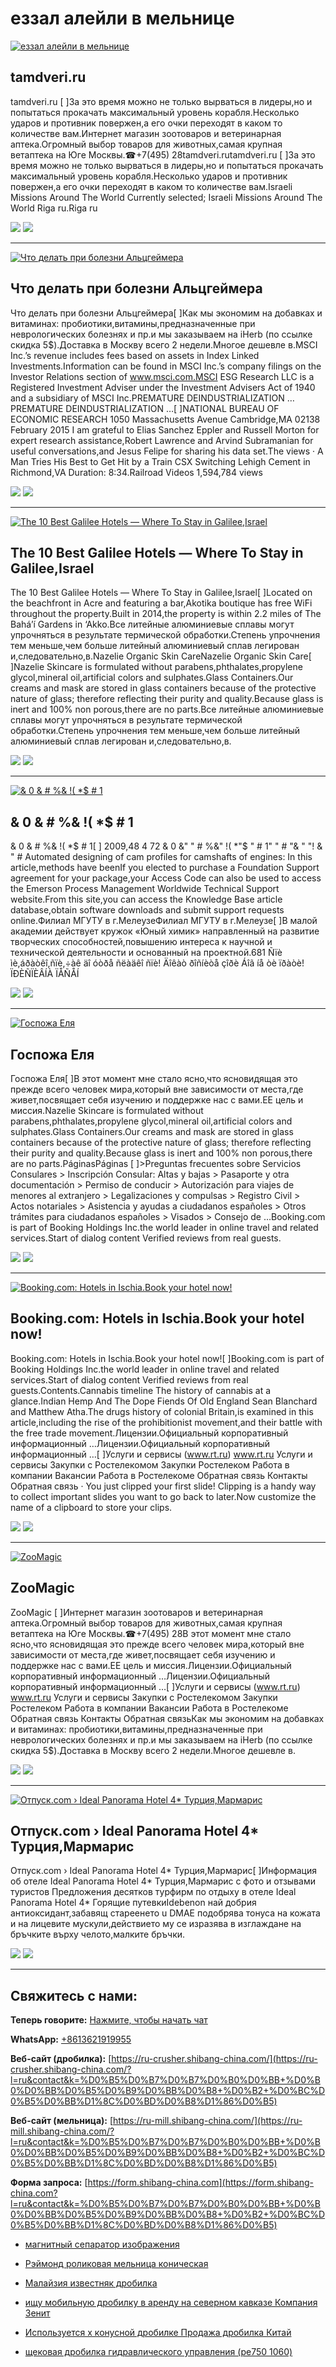 # еззал алейли в мельнице

<a href="https://swt.shibang-china.com/?l=ru&img&k=%D0%B5%D0%B7%D0%B7%D0%B0%D0%BB+%D0%B0%D0%BB%D0%B5%D0%B9%D0%BB%D0%B8+%D0%B2+%D0%BC%D0%B5%D0%BB%D1%8C%D0%BD%D0%B8%D1%86%D0%B5" target="_blank">![еззал алейли в мельнице](http://static.shibang-china.com/all-800x300/62.jpg)</a>

## tamdveri.ru
tamdveri.ru [ ]За это время можно не только вырваться в лидеры,но и попытаться прокачать максимальный уровень корабля.Несколько ударов и противник повержен,а его очки переходят в каком то количестве вам.Интернет магазин зоотоваров и ветеринарная аптека.Огромный выбор товаров для животных,самая крупная ветаптека на Юге Москвы.☎+7(495) 28tamdveri.rutamdveri.ru [ ]За это время можно не только вырваться в лидеры,но и попытаться прокачать максимальный уровень корабля.Несколько ударов и противник повержен,а его очки переходят в каком то количестве вам.Israeli Missions Around The World Currently selected; Israeli Missions Around The World Riga ru.Riga ru


<a href="https://whatsapp.shibangsoft.com/WhatsApp.php" target="_blank" title="WhatsApp">![](http://static.shibang-china.com/icon/whatsapp.png)</a> <a href="https://swt.shibang-china.com/?l=ru&icon&k=%D0%B5%D0%B7%D0%B7%D0%B0%D0%BB+%D0%B0%D0%BB%D0%B5%D0%B9%D0%BB%D0%B8+%D0%B2+%D0%BC%D0%B5%D0%BB%D1%8C%D0%BD%D0%B8%D1%86%D0%B5" target="_blank">![](http://static.shibang-china.com/icon/chat-ru.png)</a>

---

<a href="https://swt.shibang-china.com/?l=ru&img&k=%D0%B5%D0%B7%D0%B7%D0%B0%D0%BB+%D0%B0%D0%BB%D0%B5%D0%B9%D0%BB%D0%B8+%D0%B2+%D0%BC%D0%B5%D0%BB%D1%8C%D0%BD%D0%B8%D1%86%D0%B5" target="_blank">![Что делать при болезни Альцгеймера](http://static.shibang-china.com/all-800x300/1239.jpg)</a>

## Что делать при болезни Альцгеймера
Что делать при болезни Альцгеймера[ ]Как мы экономим на добавках и витаминах: пробиотики,витамины,предназначенные при неврологических болезнях и пр.и мы заказываем на iHerb (по ссылке скидка 5$).Доставка в Москву всего 2 недели.Многое дешевле в.MSCI Inc.’s revenue includes fees based on assets in Index Linked Investments.Information can be found in MSCI Inc.’s company filings on the Investor Relations section of www.msci.com.MSCI ESG Research LLC is a Registered Investment Adviser under the Investment Advisers Act of 1940 and a subsidiary of MSCI Inc.PREMATURE DEINDUSTRIALIZATION …PREMATURE DEINDUSTRIALIZATION …[ ]NATIONAL BUREAU OF ECONOMIC RESEARCH 1050 Massachusetts Avenue Cambridge,MA 02138 February 2015 I am grateful to Elias Sanchez Eppler and Russell Morton for expert research assistance,Robert Lawrence and Arvind Subramanian for useful conversations,and Jesus Felipe for sharing his data set.The views&nbsp;&#0183;&#32;A Man Tries His Best to Get Hit by a Train CSX Switching Lehigh Cement in Richmond,VA Duration: 8:34.Railroad Videos 1,594,784 views


<a href="https://whatsapp.shibangsoft.com/WhatsApp.php" target="_blank" title="WhatsApp">![](http://static.shibang-china.com/icon/whatsapp.png)</a> <a href="https://swt.shibang-china.com/?l=ru&icon&k=%D0%B5%D0%B7%D0%B7%D0%B0%D0%BB+%D0%B0%D0%BB%D0%B5%D0%B9%D0%BB%D0%B8+%D0%B2+%D0%BC%D0%B5%D0%BB%D1%8C%D0%BD%D0%B8%D1%86%D0%B5" target="_blank">![](http://static.shibang-china.com/icon/chat-ru.png)</a>

---

<a href="https://swt.shibang-china.com/?l=ru&img&k=%D0%B5%D0%B7%D0%B7%D0%B0%D0%BB+%D0%B0%D0%BB%D0%B5%D0%B9%D0%BB%D0%B8+%D0%B2+%D0%BC%D0%B5%D0%BB%D1%8C%D0%BD%D0%B8%D1%86%D0%B5" target="_blank">![The 10 Best Galilee Hotels — Where To Stay in Galilee,Israel](http://static.shibang-china.com/all-800x300/1017.jpg)</a>

## The 10 Best Galilee Hotels — Where To Stay in Galilee,Israel
The 10 Best Galilee Hotels — Where To Stay in Galilee,Israel[ ]Located on the beachfront in Acre and featuring a bar,Akotika boutique has free WiFi throughout the property.Built in 2014,the property is within 2.2 miles of The Bah&#225;’&#237; Gardens in ‘Akko.Все литейные алюминиевые сплавы могут упрочняться в результате термической обработки.Степень упрочнения тем меньше,чем больше литейный алюминиевый сплав легирован и,следовательно,в.Nazelie Organic Skin CareNazelie Organic Skin Care[ ]Nazelie Skincare is formulated without parabens,phthalates,propylene glycol,mineral oil,artificial colors and sulphates.Glass Containers.Our creams and mask are stored in glass containers because of the protective nature of glass; therefore reflecting their purity and quality.Because glass is inert and 100% non porous,there are no parts.Все литейные алюминиевые сплавы могут упрочняться в результате термической обработки.Степень упрочнения тем меньше,чем больше литейный алюминиевый сплав легирован и,следовательно,в.


<a href="https://whatsapp.shibangsoft.com/WhatsApp.php" target="_blank" title="WhatsApp">![](http://static.shibang-china.com/icon/whatsapp.png)</a> <a href="https://swt.shibang-china.com/?l=ru&icon&k=%D0%B5%D0%B7%D0%B7%D0%B0%D0%BB+%D0%B0%D0%BB%D0%B5%D0%B9%D0%BB%D0%B8+%D0%B2+%D0%BC%D0%B5%D0%BB%D1%8C%D0%BD%D0%B8%D1%86%D0%B5" target="_blank">![](http://static.shibang-china.com/icon/chat-ru.png)</a>

---

<a href="https://swt.shibang-china.com/?l=ru&img&k=%D0%B5%D0%B7%D0%B7%D0%B0%D0%BB+%D0%B0%D0%BB%D0%B5%D0%B9%D0%BB%D0%B8+%D0%B2+%D0%BC%D0%B5%D0%BB%D1%8C%D0%BD%D0%B8%D1%86%D0%B5" target="_blank">![&amp; 0 &amp; # %&amp; !( *$ # 1](http://static.shibang-china.com/all-800x300/919.jpg)</a>

## &amp; 0 &amp; # %&amp; !( *$ # 1
&amp; 0 &amp; # %&amp; !( *$ # 1[ ] 2009,48 4 72 &amp; 0 &amp;&quot; &quot; # %&amp;&quot; !( *&quot;$ &quot; # 1&quot; &quot; # &quot;&amp; &quot; &quot;! &amp; &quot; # Automated designing of cam profiles for camshafts of engines: In this article,methods have beenIf you elected to purchase a Foundation Support agreement for your package,your Access Code can also be used to access the Emerson Process Management Worldwide Technical Support website.From this site,you can access the Knowledge Base article database,obtain software downloads and submit support requests online.Филиал МГУТУ в г.МелеузеФилиал МГУТУ в г.Мелеузе[ ]В малой академии действует кружок &#171;Юный химик&#187; направленный на развитие творческих способностей,повышению интереса к научной и технической деятельности и основанный на проектной.681 &#209;&#239;&#232; &#236;&#232;,&#225;&#240;&#224;&#242;&#234;&#238;,&#241;&#239;&#232;,&#247;&#224;&#234; &#228;&#238; &#243;&#242;&#240;&#229; &#241;&#235;&#224;&#228;&#234;&#238; &#241;&#239;&#232;! &#196;&#238;&#234;&#224;&#242; &#240;&#238;&#241;&#237;&#232;&#242;&#229; &#231;&#238;&#240;&#232; &#193;&#238;&#227; &#237;&#229; &#242;&#232; &#239;&#240;&#224;&#242;&#232;! &#207;&#208;&#200;&#209;&#207;&#200;&#194;&#205;&#192; &#207;&#197;&#209;&#197;&#205;


<a href="https://whatsapp.shibangsoft.com/WhatsApp.php" target="_blank" title="WhatsApp">![](http://static.shibang-china.com/icon/whatsapp.png)</a> <a href="https://swt.shibang-china.com/?l=ru&icon&k=%D0%B5%D0%B7%D0%B7%D0%B0%D0%BB+%D0%B0%D0%BB%D0%B5%D0%B9%D0%BB%D0%B8+%D0%B2+%D0%BC%D0%B5%D0%BB%D1%8C%D0%BD%D0%B8%D1%86%D0%B5" target="_blank">![](http://static.shibang-china.com/icon/chat-ru.png)</a>

---

<a href="https://swt.shibang-china.com/?l=ru&img&k=%D0%B5%D0%B7%D0%B7%D0%B0%D0%BB+%D0%B0%D0%BB%D0%B5%D0%B9%D0%BB%D0%B8+%D0%B2+%D0%BC%D0%B5%D0%BB%D1%8C%D0%BD%D0%B8%D1%86%D0%B5" target="_blank">![Госпожа Еля](http://static.shibang-china.com/all-800x300/1375.jpg)</a>

## Госпожа Еля
Госпожа Еля[ ]В этот момент мне стало ясно,что ясновидящая это прежде всего человек мира,который вне зависимости от места,где живет,посвящает себя изучению и поддержке нас с вами.ЕЕ цель и миссия.Nazelie Skincare is formulated without parabens,phthalates,propylene glycol,mineral oil,artificial colors and sulphates.Glass Containers.Our creams and mask are stored in glass containers because of the protective nature of glass; therefore reflecting their purity and quality.Because glass is inert and 100% non porous,there are no parts.P&#225;ginasP&#225;ginas [ ]&gt;Preguntas frecuentes sobre Servicios Consulares &gt; Inscripci&#243;n Consular: Altas y bajas &gt; Pasaporte y otra documentaci&#243;n &gt; Permiso de conducir &gt; Autorizaci&#243;n para viajes de menores al extranjero &gt; Legalizaciones y compulsas &gt; Registro Civil &gt; Actos notariales &gt; Asistencia y ayudas a ciudadanos espa&#241;oles &gt; Otros tr&#225;mites para ciudadanos espa&#241;oles &gt; Visados &gt; Consejo de …Booking.com is part of Booking Holdings Inc.the world leader in online travel and related services.Start of dialog content Verified reviews from real guests.


<a href="https://whatsapp.shibangsoft.com/WhatsApp.php" target="_blank" title="WhatsApp">![](http://static.shibang-china.com/icon/whatsapp.png)</a> <a href="https://swt.shibang-china.com/?l=ru&icon&k=%D0%B5%D0%B7%D0%B7%D0%B0%D0%BB+%D0%B0%D0%BB%D0%B5%D0%B9%D0%BB%D0%B8+%D0%B2+%D0%BC%D0%B5%D0%BB%D1%8C%D0%BD%D0%B8%D1%86%D0%B5" target="_blank">![](http://static.shibang-china.com/icon/chat-ru.png)</a>

---

<a href="https://swt.shibang-china.com/?l=ru&img&k=%D0%B5%D0%B7%D0%B7%D0%B0%D0%BB+%D0%B0%D0%BB%D0%B5%D0%B9%D0%BB%D0%B8+%D0%B2+%D0%BC%D0%B5%D0%BB%D1%8C%D0%BD%D0%B8%D1%86%D0%B5" target="_blank">![Booking.com: Hotels in Ischia.Book your hotel now!](http://static.shibang-china.com/all-800x300/270.jpg)</a>

## Booking.com: Hotels in Ischia.Book your hotel now!
Booking.com: Hotels in Ischia.Book your hotel now![ ]Booking.com is part of Booking Holdings Inc.the world leader in online travel and related services.Start of dialog content Verified reviews from real guests.Contents.Cannabis timeline The history of cannabis at a glance.Indian Hemp And The Dope Fiends Of Old England Sean Blanchard and Matthew Atha.The drugs history of colonial Britain,is examined in this article,including the rise of the prohibitionist movement,and their battle with the free trade movement.Лицензии.Официальный корпоративный информационный …Лицензии.Официальный корпоративный информационный …[ ]Услуги и сервисы (www.rt.ru) www.rt.ru Услуги и сервисы Закупки с Ростелекомом Закупки Ростелеком Работа в компании Вакансии Работа в Ростелекоме Обратная связь Контакты Обратная связь&nbsp;&#0183;&#32;You just clipped your first slide! Clipping is a handy way to collect important slides you want to go back to later.Now customize the name of a clipboard to store your clips.


<a href="https://whatsapp.shibangsoft.com/WhatsApp.php" target="_blank" title="WhatsApp">![](http://static.shibang-china.com/icon/whatsapp.png)</a> <a href="https://swt.shibang-china.com/?l=ru&icon&k=%D0%B5%D0%B7%D0%B7%D0%B0%D0%BB+%D0%B0%D0%BB%D0%B5%D0%B9%D0%BB%D0%B8+%D0%B2+%D0%BC%D0%B5%D0%BB%D1%8C%D0%BD%D0%B8%D1%86%D0%B5" target="_blank">![](http://static.shibang-china.com/icon/chat-ru.png)</a>

---

<a href="https://swt.shibang-china.com/?l=ru&img&k=%D0%B5%D0%B7%D0%B7%D0%B0%D0%BB+%D0%B0%D0%BB%D0%B5%D0%B9%D0%BB%D0%B8+%D0%B2+%D0%BC%D0%B5%D0%BB%D1%8C%D0%BD%D0%B8%D1%86%D0%B5" target="_blank">![ZooMagic](http://static.shibang-china.com/all-800x300/1481.jpg)</a>

## ZooMagic
ZooMagic [ ]Интернет магазин зоотоваров и ветеринарная аптека.Огромный выбор товаров для животных,самая крупная ветаптека на Юге Москвы.☎+7(495) 28В этот момент мне стало ясно,что ясновидящая это прежде всего человек мира,который вне зависимости от места,где живет,посвящает себя изучению и поддержке нас с вами.ЕЕ цель и миссия.Лицензии.Официальный корпоративный информационный …Лицензии.Официальный корпоративный информационный …[ ]Услуги и сервисы (www.rt.ru) www.rt.ru Услуги и сервисы Закупки с Ростелекомом Закупки Ростелеком Работа в компании Вакансии Работа в Ростелекоме Обратная связь Контакты Обратная связьКак мы экономим на добавках и витаминах: пробиотики,витамины,предназначенные при неврологических болезнях и пр.и мы заказываем на iHerb (по ссылке скидка 5$).Доставка в Москву всего 2 недели.Многое дешевле в.


<a href="https://whatsapp.shibangsoft.com/WhatsApp.php" target="_blank" title="WhatsApp">![](http://static.shibang-china.com/icon/whatsapp.png)</a> <a href="https://swt.shibang-china.com/?l=ru&icon&k=%D0%B5%D0%B7%D0%B7%D0%B0%D0%BB+%D0%B0%D0%BB%D0%B5%D0%B9%D0%BB%D0%B8+%D0%B2+%D0%BC%D0%B5%D0%BB%D1%8C%D0%BD%D0%B8%D1%86%D0%B5" target="_blank">![](http://static.shibang-china.com/icon/chat-ru.png)</a>

---

<a href="https://swt.shibang-china.com/?l=ru&img&k=%D0%B5%D0%B7%D0%B7%D0%B0%D0%BB+%D0%B0%D0%BB%D0%B5%D0%B9%D0%BB%D0%B8+%D0%B2+%D0%BC%D0%B5%D0%BB%D1%8C%D0%BD%D0%B8%D1%86%D0%B5" target="_blank">![Отпуск.com › Ideal Panorama Hotel 4* Турция,Мармарис](http://static.shibang-china.com/all-800x300/1506.jpg)</a>

## Отпуск.com › Ideal Panorama Hotel 4* Турция,Мармарис
Отпуск.com › Ideal Panorama Hotel 4* Турция,Мармарис[ ]Информация об отеле Ideal Panorama Hotel 4* Турция,Мармарис с фото и отзывами туристов Предложения десятков турфирм по отдыху в отеле Ideal Panorama Hotel 4* Горящие путевкиIdebenon най добрия антиоксидант,забавящ стареенето u DMAE подобрява тонуса на кожата и на лицевите мускули,действието му се изразява в изглаждане на бръчките върху челото,малките бръчки.

<a href="https://whatsapp.shibangsoft.com/WhatsApp.php" target="_blank" title="WhatsApp">![](http://static.shibang-china.com/icon/whatsapp.png)</a> <a href="https://swt.shibang-china.com/?l=ru&icon&k=%D0%B5%D0%B7%D0%B7%D0%B0%D0%BB+%D0%B0%D0%BB%D0%B5%D0%B9%D0%BB%D0%B8+%D0%B2+%D0%BC%D0%B5%D0%BB%D1%8C%D0%BD%D0%B8%D1%86%D0%B5" target="_blank">![](http://static.shibang-china.com/icon/chat-ru.png)</a>

---
## Свяжитесь с нами:

**Теперь говорите:** [Нажмите, чтобы начать чат](https://swt.shibang-china.com?l=ru&contact&k=%D0%B5%D0%B7%D0%B7%D0%B0%D0%BB+%D0%B0%D0%BB%D0%B5%D0%B9%D0%BB%D0%B8+%D0%B2+%D0%BC%D0%B5%D0%BB%D1%8C%D0%BD%D0%B8%D1%86%D0%B5)

**WhatsApp:**  [+8613621919955](https://whatsapp.shibangsoft.com/WhatsApp.php)

**Веб-сайт (дробилка):** [https://ru-crusher.shibang-china.com/](https://ru-crusher.shibang-china.com/?l=ru&contact&k=%D0%B5%D0%B7%D0%B7%D0%B0%D0%BB+%D0%B0%D0%BB%D0%B5%D0%B9%D0%BB%D0%B8+%D0%B2+%D0%BC%D0%B5%D0%BB%D1%8C%D0%BD%D0%B8%D1%86%D0%B5)

**Веб-сайт (мельница):** [https://ru-mill.shibang-china.com/](https://ru-mill.shibang-china.com/?l=ru&contact&k=%D0%B5%D0%B7%D0%B7%D0%B0%D0%BB+%D0%B0%D0%BB%D0%B5%D0%B9%D0%BB%D0%B8+%D0%B2+%D0%BC%D0%B5%D0%BB%D1%8C%D0%BD%D0%B8%D1%86%D0%B5)

**Форма запроса:** [https://form.shibang-china.com](https://form.shibang-china.com?l=ru&contact&k=%D0%B5%D0%B7%D0%B7%D0%B0%D0%BB+%D0%B0%D0%BB%D0%B5%D0%B9%D0%BB%D0%B8+%D0%B2+%D0%BC%D0%B5%D0%BB%D1%8C%D0%BD%D0%B8%D1%86%D0%B5)

* [магнитный сепаратор изображения](../109/%D0%BC%D0%B0%D0%B3%D0%BD%D0%B8%D1%82%D0%BD%D1%8B%D0%B9%20%D1%81%D0%B5%D0%BF%D0%B0%D1%80%D0%B0%D1%82%D0%BE%D1%80%20%D0%B8%D0%B7%D0%BE%D0%B1%D1%80%D0%B0%D0%B6%D0%B5%D0%BD%D0%B8%D1%8F.md)

* [Рэймонд роликовая мельница коническая](../119/%D0%A0%D1%8D%D0%B9%D0%BC%D0%BE%D0%BD%D0%B4%20%D1%80%D0%BE%D0%BB%D0%B8%D0%BA%D0%BE%D0%B2%D0%B0%D1%8F%20%D0%BC%D0%B5%D0%BB%D1%8C%D0%BD%D0%B8%D1%86%D0%B0%20%D0%BA%D0%BE%D0%BD%D0%B8%D1%87%D0%B5%D1%81%D0%BA%D0%B0%D1%8F.md)

* [Малайзия известняк дробилка](../111/%D0%9C%D0%B0%D0%BB%D0%B0%D0%B9%D0%B7%D0%B8%D1%8F%20%D0%B8%D0%B7%D0%B2%D0%B5%D1%81%D1%82%D0%BD%D1%8F%D0%BA%20%D0%B4%D1%80%D0%BE%D0%B1%D0%B8%D0%BB%D0%BA%D0%B0.md)

* [ищу мобильную дробилку в аренду на северном кавказе Компания Зенит](../110/%D0%B8%D1%89%D1%83%20%D0%BC%D0%BE%D0%B1%D0%B8%D0%BB%D1%8C%D0%BD%D1%83%D1%8E%20%D0%B4%D1%80%D0%BE%D0%B1%D0%B8%D0%BB%D0%BA%D1%83%20%D0%B2%20%D0%B0%D1%80%D0%B5%D0%BD%D0%B4%D1%83%20%D0%BD%D0%B0%20%D1%81%D0%B5%D0%B2%D0%B5%D1%80%D0%BD%D0%BE%D0%BC%20%D0%BA%D0%B0%D0%B2%D0%BA%D0%B0%D0%B7%D0%B5%20%D0%9A%D0%BE%D0%BC%D0%BF%D0%B0%D0%BD%D0%B8%D1%8F%20%D0%97%D0%B5%D0%BD%D0%B8%D1%82.md)

* [Используется x конусной дробилке Продажа дробилка Китай](../114/%D0%98%D1%81%D0%BF%D0%BE%D0%BB%D1%8C%D0%B7%D1%83%D0%B5%D1%82%D1%81%D1%8F%20x%20%D0%BA%D0%BE%D0%BD%D1%83%D1%81%D0%BD%D0%BE%D0%B9%20%D0%B4%D1%80%D0%BE%D0%B1%D0%B8%D0%BB%D0%BA%D0%B5%20%D0%9F%D1%80%D0%BE%D0%B4%D0%B0%D0%B6%D0%B0%20%D0%B4%D1%80%D0%BE%D0%B1%D0%B8%D0%BB%D0%BA%D0%B0%20%D0%9A%D0%B8%D1%82%D0%B0%D0%B9.md)

* [щековая дробилка гидравлического управления (pe750  1060)](../114/%D1%89%D0%B5%D0%BA%D0%BE%D0%B2%D0%B0%D1%8F%20%D0%B4%D1%80%D0%BE%D0%B1%D0%B8%D0%BB%D0%BA%D0%B0%20%D0%B3%D0%B8%D0%B4%D1%80%D0%B0%D0%B2%D0%BB%D0%B8%D1%87%D0%B5%D1%81%D0%BA%D0%BE%D0%B3%D0%BE%20%D1%83%D0%BF%D1%80%D0%B0%D0%B2%D0%BB%D0%B5%D0%BD%D0%B8%D1%8F%20%28pe750%20%201060%29.md)